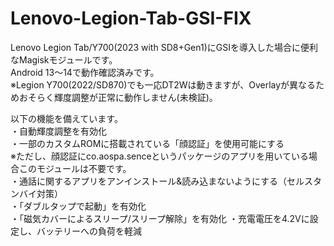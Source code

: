 # Lenovo-Legion-Tab-GSI-FIX

Lenovo Legion Tab/Y700(2023 with SD8+Gen1)にGSIを導入した場合に便利なMagiskモジュールです。  
Android 13～14で動作確認済みです。  
※Legion Y700(2022/SD870)でも一応DT2Wは動きますが、Overlayが異なるためおそらく輝度調整が正常に動作しません(未検証)。  

以下の機能を備えています。  
・自動輝度調整を有効化  
・一部のカスタムROMに搭載されている「顔認証」を使用可能にする  
※ただし、顔認証にco.aospa.senceというパッケージのアプリを用いている場合このモジュールは不要です。  
・通話に関するアプリをアンインストール&読み込まないようにする（セルスタンバイ対策）  
・「ダブルタップで起動」を有効化  
・「磁気カバーによるスリープ/スリープ解除」を有効化
・充電電圧を4.2Vに設定し、バッテリーへの負荷を軽減
